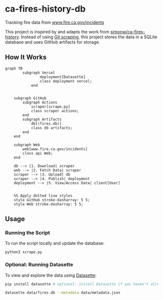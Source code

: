 # ca-fires-history-db

Tracking fire data from www.fire.ca.gov/incidents

This project is inspired by and adapts the work from [simonw/ca-fires-history](https://github.com/simonw/ca-fires-history). Instead of using [Git scraping](https://simonwillison.net/2020/Oct/9/git-scraping/), this project stores the data in a SQLite database and uses GitHub artifacts for storage.

## How It Works

```mermaid
graph TB
		subgraph Vercel
		        deployment[Datasette]
		        class deployment vercel;
		    end


    subgraph GitHub
        subgraph Actions
            scraper[scrape.py]
            class scraper actions;
        end
        subgraph Artifacts
            db[(fires.db)]
            class db artifacts;
        end
    end

    subgraph Web
        web[www.fire.ca.gov/incidents]
        class api Web;
    end

    db --> |1. Download| scraper
    web --> |2. Fetch Data| scraper
    scraper --> |3. Upload| db
    scraper --> |4. Publish| deployment
    deployment --> |5. View/Access Data| client[User]


    %% Apply dotted line styles
    style GitHub stroke-dasharray: 5 5;
    style Web stroke-dasharray: 5 5;
```

## Usage

### Running the Script

To run the script locally and update the database:

```bash
python3 scrape.py
```

### Optional: Running Datasette

To view and explore the data using [Datasette](https://datasette.io/):

```sh
pip install datasette # optional: install Datasette if you haven't already

datasette data/fires.db --metadata data/metadata.json
```
